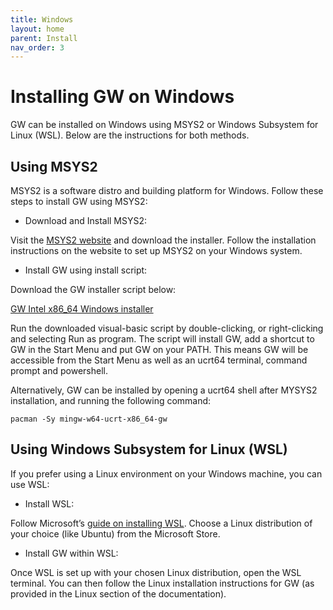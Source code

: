 ```yaml
---
title: Windows
layout: home
parent: Install
nav_order: 3
---
```



# Installing GW on Windows
GW can be installed on Windows using MSYS2 or Windows Subsystem for Linux (WSL). 
Below are the instructions for both methods.

## Using MSYS2

MSYS2 is a software distro and building platform for Windows. 
Follow these steps to install GW using MSYS2:

- Download and Install MSYS2:

Visit the [MSYS2 website](https://www.msys2.org) and download the installer.
Follow the installation instructions on the website to set up MSYS2 on your Windows system.

- Install GW using install script:

Download the GW installer script below:


[GW Intel x86_64 Windows installer](https://github.com/kcleal/gw/releases/download/v1.2.2/gw-windows-installer.vbs)


Run the downloaded visual-basic script by double-clicking, or right-clicking and selecting Run as program.
The script will install GW, add a shortcut to GW in the Start Menu and put GW on your PATH. This means GW
will be accessible from the Start Menu as well as an ucrt64 terminal, command prompt and powershell.

Alternatively, GW can be installed by opening a ucrt64 shell after MYSYS2 installation,
and running the following command:

```shell
pacman -Sy mingw-w64-ucrt-x86_64-gw
```

## Using Windows Subsystem for Linux (WSL)

If you prefer using a Linux environment on your Windows machine, you can use WSL:

- Install WSL:

Follow Microsoft’s [guide on installing WSL](https://learn.microsoft.com/en-us/windows/wsl/install).
Choose a Linux distribution of your choice (like Ubuntu) from the Microsoft Store.
- Install GW within WSL:

Once WSL is set up with your chosen Linux distribution, open the WSL terminal.
You can then follow the Linux installation instructions for GW (as provided in the Linux section of the documentation).

